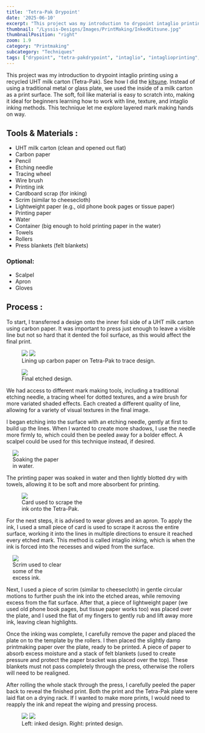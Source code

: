 ```yaml
---
title: 'Tetra-Pak Drypoint'
date: '2025-06-10'
excerpt: "This project was my introduction to drypoint intaglio printing using a recycled..."
thumbnail: "/Lyssis-Designs/Images/PrintMaking/InkedKitsune.jpg"
thumbnailPosition: "right"
zoom: 1.9
category: "Printmaking"
subcategory: "Techniques"
tags: ["drypoint", "tetra-pakdrypoint", "intaglio", "intaglioprinting", "printmaking"]
---
```


This project was my introduction to drypoint intaglio printing using a recycled UHT milk carton (Tetra-Pak). See how I did the [kitsune](#/blog/Printmaking/Completed-Pieces/Kitsune-Drypoint). Instead of using a traditional metal or glass plate, we used the inside of a milk carton as a print surface. The soft, foil like material is easy to scratch into, making it ideal for beginners learning how to work with line, texture, and intaglio inking methods. This technique let me explore layered mark making hands on way.

## Tools & Materials :
- UHT milk carton (clean and opened out flat)
- Carbon paper
- Pencil
- Etching needle
- Tracing wheel
- Wire brush
- Printing ink
- Cardboard scrap (for inking)
- Scrim (similar to cheesecloth)
- Lightweight paper (e.g., old phone book pages or tissue paper)
- Printing paper
- Water
- Container (big enough to hold printing paper in the water)
- Towels
- Rollers
- Press blankets (felt blankets)

### Optional:
- Scalpel
- Apron
- Gloves

## Process :

To start, I transferred a design onto the inner foil side of a UHT milk carton using carbon paper. It was important to press just enough to leave a visible line but not so hard that it dented the foil surface, as this would affect the final print.

<div class="clearfix">
<figure class="side-by-side-2">
  <img src="/Lyssis-Designs/Images/PrintMaking/TracingKitsune.jpg">
  <img src="/Lyssis-Designs/Images/PrintMaking/CarbonTracedKitsune.jpg">
  <figcaption>Lining up carbon paper on Tetra-Pak to trace design.</figcaption>
</figure>
</div>

<div class="clearfix">
<figure class="flex-left" style="width: 20rem;">
    <img src="/Lyssis-Designs/Images/PrintMaking/DryPointKitsune.jpg">
    <figcaption>Final etched design.</figcaption>
</figure>

We had access to different mark making tools, including a traditional etching needle, a tracing wheel for dotted textures, and a wire brush for more variated shaded effects. Each created a different quality of line, allowing for a variety of visual textures in the final image.

I began etching into the surface with an etching needle, gently at first to build up the lines. When I wanted to create more shadows, I use the needle more firmly to, which could then be peeled away for a bolder effect. A scalpel could be used for this technique instead, if desired.
</div>

<div class="clearfix">
<figure class="flex-right" style="max-width: 8rem; margin-left: 1rem;">
  <img src="/Lyssis-Designs/Images/PrintMaking/PaperInWater.jpg">
  <figcaption>Soaking the paper in water.</figcaption>
</figure>

The printing paper was soaked in water and then lightly blotted dry with towels, allowing it to be soft and more absorbent for printing.
</div>

<div class="clearfix">
<figure class="flex-left" style="width: 10rem;">
    <img src="/Lyssis-Designs/Images/PrintMaking/InkScrapScrapers.jpg">
    <figcaption>Card used to scrape the ink onto the Tetra-Pak.</figcaption>
</figure>

For the next steps, it is advised to wear gloves and an apron. To apply the ink, I used a small piece of card is used to scrape it across the entire surface, working it into the lines in multiple directions to ensure it reached every etched mark. This method is called intaglio inking, which is when the ink is forced into the recesses and wiped from the surface.
</div>

<div class="clearfix">
<figure class="flex-right" style="max-width: 8rem; margin-left: 1rem;">
  <img src="/Lyssis-Designs/Images/PrintMaking/Scrim.jpg">
  <figcaption>Scrim used to clear some of the excess ink.</figcaption>
</figure>

Next, I used a piece of scrim (similar to cheesecloth) in gentle circular motions to further push the ink into the etched areas, while removing excess from the flat surface. After that, a piece of lightweight paper (we used old phone book pages, but tissue paper works too) was placed over the plate, and I used the flat of my fingers to gently rub and lift away more ink, leaving clean highlights.
</div>

Once the inking was complete, I carefully remove the paper and placed the plate on to the template by the rollers. I then placed the slightly damp printmaking paper over the plate, ready to be printed. A piece of paper to absorb excess moisture and a stack of felt blankets (used to create pressure and protect the paper bracket was placed over the top). These blankets must not pass completely through the press, otherwise the rollers will need to be realigned.

After rolling the whole stack through the press, I carefully peeled the paper back to reveal the finished print. Both the print and the Tetra-Pak plate were laid flat on a drying rack. If I wanted to make more prints, I would need to reapply the ink and repeat the wiping and pressing process.

<div class="clearfix">
<figure class="side-by-side-2">
  <img src="/Lyssis-Designs/Images/PrintMaking/InkedKitsune.jpg">
  <img src="/Lyssis-Designs/Images/PrintMaking/DryPointKitsuneFinalZoomed.jpg">
  <figcaption>Left: inked design. Right: printed design.</figcaption>
</figure>
</div>